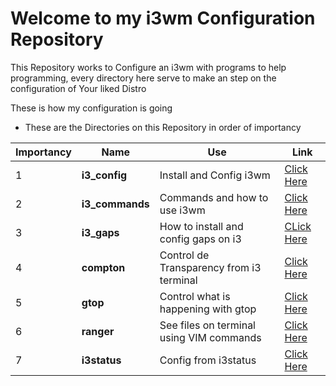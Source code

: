 # Welcome to my i3wm Configuration Repository

This Repository works to Configure an i3wm with programs to help programming, every directory here serve to make an step on the configuration of Your liked Distro

These is how my configuration is going

* These are the Directories on this Repository in order of importancy

|Importancy|Name|Use|Link
|---|---|---|---|
1|**i3_config**|Install and Config i3wm|[Click Here](i3_config)
2|**i3_commands**| Commands and how to use i3wm|[Click Here](i3_commands)
3|**i3_gaps**| How to install and config gaps on i3|[CLick Here](i3_gaps)
4|**compton**| Control de Transparency from i3 terminal| [Click Here](compton)
5|**gtop**| Control what is happening with gtop|[Click Here](gtop)
6|**ranger**| See files on terminal using VIM commands|[Click Here](ranger)
7|**i3status**| Config from i3status|[Click Here](i3_status)


